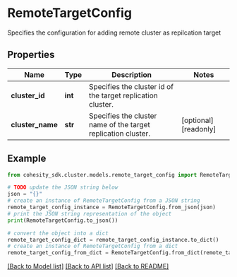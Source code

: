 # RemoteTargetConfig

Specifies the configuration for adding remote cluster as repilcation target

## Properties

Name | Type | Description | Notes
------------ | ------------- | ------------- | -------------
**cluster_id** | **int** | Specifies the cluster id of the target replication cluster. | 
**cluster_name** | **str** | Specifies the cluster name of the target replication cluster. | [optional] [readonly] 

## Example

```python
from cohesity_sdk.cluster.models.remote_target_config import RemoteTargetConfig

# TODO update the JSON string below
json = "{}"
# create an instance of RemoteTargetConfig from a JSON string
remote_target_config_instance = RemoteTargetConfig.from_json(json)
# print the JSON string representation of the object
print(RemoteTargetConfig.to_json())

# convert the object into a dict
remote_target_config_dict = remote_target_config_instance.to_dict()
# create an instance of RemoteTargetConfig from a dict
remote_target_config_from_dict = RemoteTargetConfig.from_dict(remote_target_config_dict)
```
[[Back to Model list]](../README.md#documentation-for-models) [[Back to API list]](../README.md#documentation-for-api-endpoints) [[Back to README]](../README.md)


